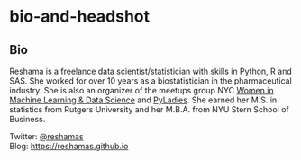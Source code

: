 # bio-and-headshot

## Bio
Reshama is a freelance data scientist/statistician with skills in Python, R and SAS. She worked for over 10 years as a biostatistician in the pharmaceutical industry.  She is also an organizer of the meetups group NYC [Women in Machine Learning & Data Science](https://www.meetup.com/NYC-Women-in-Machine-Learning-Data-Science/) and [PyLadies](https://www.meetup.com/NYC-PyLadies/).  She earned her M.S. in statistics from Rutgers University and her M.B.A. from NYU Stern School of Business.  

Twitter: [@reshamas](https://twitter.com/reshamas)  
Blog:  https://reshamas.github.io



 
